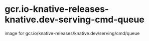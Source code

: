 # gcr.io-knative-releases-knative.dev-serving-cmd-queue
image for gcr.io/knative-releases/knative.dev/serving/cmd/queue
